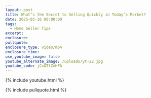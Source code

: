 ```yaml
---
layout: post
title: What’s the Secret to Selling Quickly in Today’s Market?
date: 2025-05-16 00:00:00
tags:
  - Home Seller Tips
excerpt:
enclosure:
pullquote:
enclosure_type: video/mp4
enclosure_time:
use_youtube_image: false
youtube_alternate_image: /uploads/yt-22.jpg
youtube_code: jCsOTlZmHFA
---
```

{% include youtube.html %}

{% include pullquote.html %}
